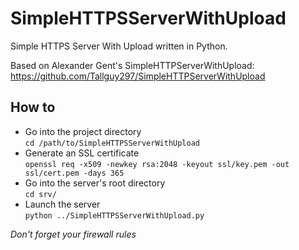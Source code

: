 # SimpleHTTPSServerWithUpload
Simple HTTPS Server With Upload written in Python.

Based on Alexander Gent's SimpleHTTPServerWithUpload:  
https://github.com/Tallguy297/SimpleHTTPServerWithUpload

## How to

* Go into the project directory  
	`cd /path/to/SimpleHTTPSServerWithUpload`
* Generate an SSL certificate  
	`openssl req -x509 -newkey rsa:2048 -keyout ssl/key.pem -out ssl/cert.pem -days 365`
* Go into the server's root directory  
	`cd srv/`
* Launch the server  
	`python ../SimpleHTTPSServerWithUpload.py`

_Don't forget your firewall rules_
